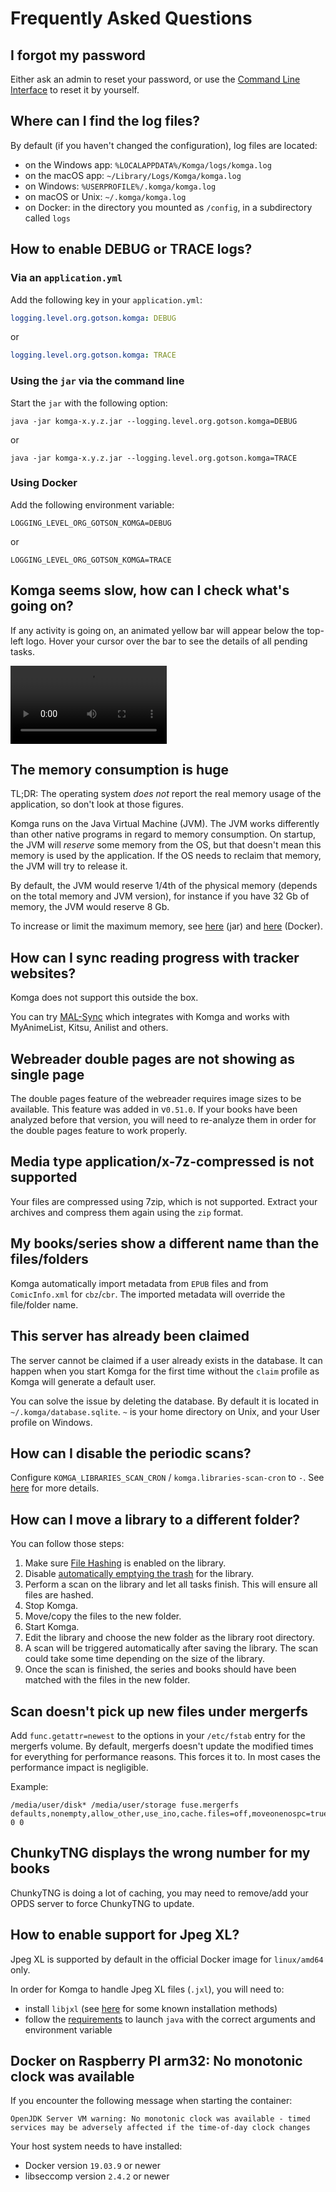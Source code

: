 # Frequently Asked Questions

## I forgot my password

Either ask an admin to reset your password, or use the [Command Line Interface](/guides/cli.md#reset-password-for-a-user) to reset it by yourself.

## Where can I find the log files?

By default (if you haven't changed the configuration), log files are located:
- on the Windows app: `%LOCALAPPDATA%/Komga/logs/komga.log`
- on the macOS app: `~/Library/Logs/Komga/komga.log`
- on Windows: `%USERPROFILE%/.komga/komga.log`
- on macOS or Unix: `~/.komga/komga.log`
- on Docker: in the directory you mounted as `/config`, in a subdirectory called `logs`

## How to enable DEBUG or TRACE logs?

### Via an `application.yml`

Add the following key in your `application.yml`:

```yaml
logging.level.org.gotson.komga: DEBUG
```

or

```yaml
logging.level.org.gotson.komga: TRACE
```

### Using the `jar` via the command line

Start the `jar` with the following option:

```shell script
java -jar komga-x.y.z.jar --logging.level.org.gotson.komga=DEBUG
```

or

```shell script
java -jar komga-x.y.z.jar --logging.level.org.gotson.komga=TRACE
```

### Using Docker

Add the following environment variable:

```shell script
LOGGING_LEVEL_ORG_GOTSON_KOMGA=DEBUG
```

or

```shell script
LOGGING_LEVEL_ORG_GOTSON_KOMGA=TRACE
```

## Komga seems slow, how can I check what's going on?

If any activity is going on, an animated yellow bar will appear below the top-left logo. Hover your cursor over the bar to see the details of all pending tasks.

<video controls width="250">
    <source src="/assets/media/faq/server-activity.webm"
            type="video/webm" />
    Sorry, your browser doesn't support embedded videos.
</video>

## The memory consumption is huge

TL;DR: The operating system _does not_ report the real memory usage of the application, so don't look at those figures.

Komga runs on the Java Virtual Machine (JVM). The JVM works differently than other native programs in regard to memory consumption.
On startup, the JVM will _reserve_ some memory from the OS, but that doesn't mean this memory is used by the application. If the OS needs to reclaim that memory, the JVM will try to release it.

By default, the JVM would reserve 1/4th of the physical memory (depends on the total memory and JVM version), for instance if you have 32 Gb of memory, the JVM would reserve 8 Gb.

To increase or limit the maximum memory, see [here](/installation/jar.md#increase-memory-limit) (jar) and [here](/installation/docker.md#increase-memory-limit) (Docker).

## How can I sync reading progress with tracker websites?

Komga does not support this outside the box.

You can try [MAL-Sync](https://github.com/MALSync/MALSync) which integrates with Komga and works with MyAnimeList, Kitsu, Anilist and others.

## Webreader double pages are not showing as single page

The double pages feature of the webreader requires image sizes to be available. This feature was added in v`0.51.0`. If your books have been analyzed before that version, you will need to re-analyze them in order for the double pages feature to work properly.

## Media type application/x-7z-compressed is not supported

Your files are compressed using 7zip, which is not supported. Extract your archives and compress them again using the `zip` format.

## My books/series show a different name than the files/folders

Komga automatically import metadata from `EPUB` files and from `ComicInfo.xml` for `cbz`/`cbr`. The imported metadata will override the file/folder name.

## This server has already been claimed

The server cannot be claimed if a user already exists in the database. It can happen when you start Komga for the first time without the `claim` profile as Komga will generate a default user.

You can solve the issue by deleting the database. By default it is located in `~/.komga/database.sqlite`. `~` is your home directory on Unix, and your User profile on Windows.

## How can I disable the periodic scans?

Configure `KOMGA_LIBRARIES_SCAN_CRON` / `komga.libraries-scan-cron` to `-`. See [here](/installation/configuration.md#komga-libraries-scan-cron-komga-libraries-scan-cron-cron) for more details.

## How can I move a library to a different folder?

You can follow those steps:
1. Make sure [File Hashing](/guides/libraries.md#compute-hash-for-files) is enabled on the library.
2. Disable [automatically emptying the trash](/guides/trash.md#automatically-empty-trash) for the library.
3. Perform a scan on the library and let all tasks finish. This will ensure all files are hashed.
4. Stop Komga.
5. Move/copy the files to the new folder.
6. Start Komga.
7. Edit the library and choose the new folder as the library root directory.
8. A scan will be triggered automatically after saving the library. The scan could take some time depending on the size of the library.
9. Once the scan is finished, the series and books should have been matched with the files in the new folder.

## Scan doesn't pick up new files under mergerfs 

Add `func.getattr=newest` to the options in your `/etc/fstab` entry for the mergerfs volume. By default, mergerfs doesn't update the modified times for everything for performance reasons. This forces it to. In most cases the performance impact is negligible. 

Example:

```shell
/media/user/disk* /media/user/storage fuse.mergerfs defaults,nonempty,allow_other,use_ino,cache.files=off,moveonenospc=true,dropcacheonclose=true,minfreespace=50G,category.create=mfs,func.getattr=newest,fsname=mergerfs 0 0
```

## ChunkyTNG displays the wrong number for my books

ChunkyTNG is doing a lot of caching, you may need to remove/add your OPDS server to force ChunkyTNG to update.

## How to enable support for Jpeg XL?

Jpeg XL is supported by default in the official Docker image for `linux/amd64` only.

In order for Komga to handle Jpeg XL files (`.jxl`), you will need to:
- install `libjxl` (see [here](https://github.com/gotson/NightMonkeys/tree/main/imageio-jxl) for some known installation methods)
- follow the [requirements](https://github.com/gotson/NightMonkeys#requirements) to launch `java` with the correct arguments and environment variable

## Docker on Raspberry PI arm32: No monotonic clock was available

If you encounter the following message when starting the container:

```log
OpenJDK Server VM warning: No monotonic clock was available - timed services may be adversely affected if the time-of-day clock changes
```

Your host system needs to have installed:
- Docker version `19.03.9` or newer
- libseccomp version `2.4.2` or newer
